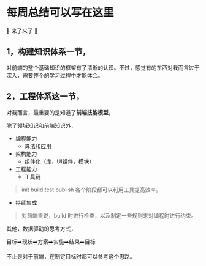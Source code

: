 # 每周总结可以写在这里

:clap: 来了来了 :clap:

## 1，构建知识体系一节，

对前端的整个基础知识的框架有了清晰的认识。不过，感觉有的东西对我而言过于深入，需要整个的学习过程中才能体会。

## 2，工程体系这一节，

对我而言，最重要的是知道了**前端技能模型**，

除了领域知识和前端知识外，
- 编程能力
  - 算法和应用
- 架构能力
  - 组件化（库，UI组件，模块）
- 工程能力
  - 工具链
> init build test publish 各个阶段都可以利用工具提高效率。
  - 持续集成
> 对前端来说，build 时进行检查，以及制定一些规则来对编程时进行约束。

其他，数据驱动的思考方式，

目标:arrow_right:现状:arrow_right:方案:arrow_right:实施:arrow_right:结果:arrow_right:目标

不止是对于前端，在制定目标时都可以参考这个思路。